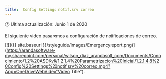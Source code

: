 ```yaml
---
title:  Config Settings notif.srv correo
---
```


🕐 Ultima actualización: Junio 1 de 2020


El siguiente video pasaremos a configuración de notificaciones de correo.

[![]({{ site.baseurl }}/styleguide/images/Emergencyreport.png)](https://arandasoftware-my.sharepoint.com/personal/wilson_diaz_arandasoft_com/Documents/Conocimiento/1.2%20ASDKv8/1.2.1.4%20Parametrizacion%20Inicial/1.2.1.4.8%20Config%20Settings%20notif.srv%20correo.mp4?App=OneDriveWebVideo"Video Title").


